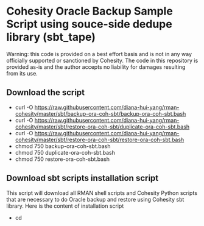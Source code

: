 # Cohesity Oracle Backup Sample Script using souce-side dedupe library (sbt_tape)
Warning: this code is provided on a best effort basis and is not in any way officially supported or sanctioned by Cohesity. The code in this repository is provided as-is and the author accepts no liability for damages resulting from its use.

## Download the script
- curl -O https://raw.githubusercontent.com/diana-hui-yang/rman-cohesity/master/sbt/backup-ora-coh-sbt/backup-ora-coh-sbt.bash
- curl -O https://raw.githubusercontent.com/diana-hui-yang/rman-cohesity/master/sbt/restore-ora-coh-sbt/duplicate-ora-coh-sbt.bash
- curl -O https://raw.githubusercontent.com/diana-hui-yang/rman-cohesity/master/sbt/restore-ora-coh-sbt/restore-ora-coh-sbt.bash
- chmod 750 backup-ora-coh-sbt.bash
- chmod 750 duplicate-ora-coh-sbt.bash
- chmod 750 restore-ora-coh-sbt.bash

## Download sbt scripts installation script
This script will download all RMAN shell scripts and Cohesity Python scripts that are necessary to do Oracle backup and restore using Cohesity sbt library. Here is the content of installation script
- cd <script directory>
- curl -O https://raw.githubusercontent.com/diana-hui-yang/rman-cohesity/master/sbt/sbt-download.bash
- chmod 750 sbt-download.bash

